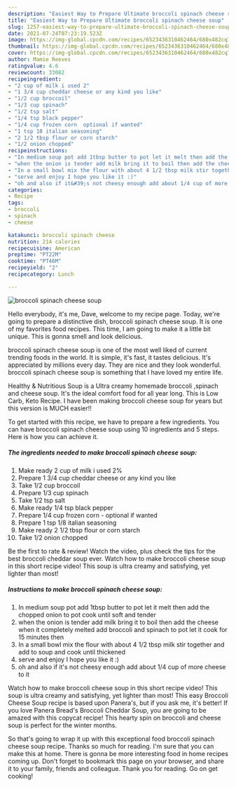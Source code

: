 ```yaml
---
description: "Easiest Way to Prepare Ultimate broccoli spinach cheese soup"
title: "Easiest Way to Prepare Ultimate broccoli spinach cheese soup"
slug: 1257-easiest-way-to-prepare-ultimate-broccoli-spinach-cheese-soup
date: 2021-07-24T07:23:19.523Z
image: https://img-global.cpcdn.com/recipes/6523436310462464/680x482cq70/broccoli-spinach-cheese-soup-recipe-main-photo.jpg
thumbnail: https://img-global.cpcdn.com/recipes/6523436310462464/680x482cq70/broccoli-spinach-cheese-soup-recipe-main-photo.jpg
cover: https://img-global.cpcdn.com/recipes/6523436310462464/680x482cq70/broccoli-spinach-cheese-soup-recipe-main-photo.jpg
author: Mamie Reeves
ratingvalue: 4.6
reviewcount: 33082
recipeingredient:
- "2 cup of milk i used 2"
- "1 3/4 cup cheddar cheese or any kind you like"
- "1/2 cup broccoil"
- "1/3 cup spinach"
- "1/2 tsp salt"
- "1/4 tsp black pepper"
- "1/4 cup frozen corn  optional if wanted"
- "1 tsp 18 italian seasoning"
- "2 1/2 tbsp flour or corn starch"
- "1/2 onion chopped"
recipeinstructions:
- "In medium soup pot add 1tbsp butter to pot let it melt then add the chopped onion to pot cook until soft and tender"
- "when the onion is tender add milk bring it to boil then add the cheese when it completely melted add broccoli and spinach to pot let it cook for 15 minutes then"
- "In a small bowl mix the flour with about 4 1/2 tbsp milk stir together and add to soup and cook until thickened"
- "serve and enjoy I hope you like it :)"
- "oh and also if it&#39;s not cheesy enough add about 1/4 cup of more cheese to it"
categories:
- Recipe
tags:
- broccoli
- spinach
- cheese

katakunci: broccoli spinach cheese 
nutrition: 214 calories
recipecuisine: American
preptime: "PT22M"
cooktime: "PT46M"
recipeyield: "2"
recipecategory: Lunch

---
```



![broccoli spinach cheese soup](https://img-global.cpcdn.com/recipes/6523436310462464/680x482cq70/broccoli-spinach-cheese-soup-recipe-main-photo.jpg)

Hello everybody, it's me, Dave, welcome to my recipe page. Today, we're going to prepare a distinctive dish, broccoli spinach cheese soup. It is one of my favorites food recipes. This time, I am going to make it a little bit unique. This is gonna smell and look delicious.

broccoli spinach cheese soup is one of the most well liked of current trending foods in the world. It is simple, it's fast, it tastes delicious. It's appreciated by millions every day. They are nice and they look wonderful. broccoli spinach cheese soup is something that I have loved my entire life.

Healthy &amp; Nutritious Soup is a Ultra creamy homemade broccoli ,spinach and cheese soup. It&#39;s the ideal comfort food for all year long. This is Low Carb, Keto Recipe. I have been making broccoli cheese soup for years but this version is MUCH easier!!


To get started with this recipe, we have to prepare a few ingredients. You can have broccoli spinach cheese soup using 10 ingredients and 5 steps. Here is how you can achieve it.

<!--inarticleads1-->

##### The ingredients needed to make broccoli spinach cheese soup:

1. Make ready 2 cup of milk i used 2%
1. Prepare 1 3/4 cup cheddar cheese or any kind you like
1. Take 1/2 cup broccoil
1. Prepare 1/3 cup spinach
1. Take 1/2 tsp salt
1. Make ready 1/4 tsp black pepper
1. Prepare 1/4 cup frozen corn - optional if wanted
1. Prepare 1 tsp 1/8 italian seasoning
1. Make ready 2 1/2 tbsp flour or corn starch
1. Take 1/2 onion chopped


Be the first to rate &amp; review! Watch the video, plus check the tips for the best broccoli cheddar soup ever. Watch how to make broccoli cheese soup in this short recipe video! This soup is ultra creamy and satisfying, yet lighter than most! 

<!--inarticleads2-->

##### Instructions to make broccoli spinach cheese soup:

1. In medium soup pot add 1tbsp butter to pot let it melt then add the chopped onion to pot cook until soft and tender
1. when the onion is tender add milk bring it to boil then add the cheese when it completely melted add broccoli and spinach to pot let it cook for 15 minutes then
1. In a small bowl mix the flour with about 4 1/2 tbsp milk stir together and add to soup and cook until thickened
1. serve and enjoy I hope you like it :)
1. oh and also if it&#39;s not cheesy enough add about 1/4 cup of more cheese to it


Watch how to make broccoli cheese soup in this short recipe video! This soup is ultra creamy and satisfying, yet lighter than most! This easy Broccoli Cheese Soup recipe is based upon Panera&#39;s, but if you ask me, it&#39;s better! If you love Panera Bread&#39;s Broccoli Cheddar Soup, you are going to be amazed with this copycat recipe! This hearty spin on broccoli and cheese soup is perfect for the winter months. 

So that's going to wrap it up with this exceptional food broccoli spinach cheese soup recipe. Thanks so much for reading. I'm sure that you can make this at home. There is gonna be more interesting food in home recipes coming up. Don't forget to bookmark this page on your browser, and share it to your family, friends and colleague. Thank you for reading. Go on get cooking!
